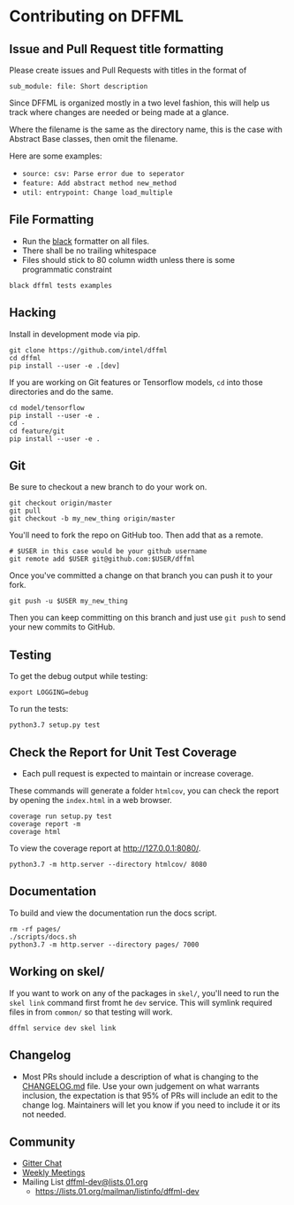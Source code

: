 # Contributing on DFFML

## Issue and Pull Request title formatting

Please create issues and Pull Requests with titles in the format of

`sub_module: file: Short description`

Since DFFML is organized mostly in a two level fashion, this will help us track
where changes are needed or being made at a glance.

Where the filename is the same as the directory name, this is the case with
Abstract Base classes, then omit the filename.

Here are some examples:

- `source: csv: Parse error due to seperator`
- `feature: Add abstract method new_method`
- `util: entrypoint: Change load_multiple`

## File Formatting

- Run the [black](https://github.com/python/black) formatter on all files.
- There shall be no trailing whitespace
- Files should stick to 80 column width unless there is some programmatic
  constraint

```console
black dffml tests examples
```

## Hacking

Install in development mode via pip.

```console
git clone https://github.com/intel/dffml
cd dffml
pip install --user -e .[dev]
```

If you are working on Git features or Tensorflow models, `cd` into those
directories and do the same.

```console
cd model/tensorflow
pip install --user -e .
cd -
cd feature/git
pip install --user -e .
```

## Git

Be sure to checkout a new branch to do your work on.

```console
git checkout origin/master
git pull
git checkout -b my_new_thing origin/master
```

You'll need to fork the repo on GitHub too. Then add that as a remote.

```console
# $USER in this case would be your github username
git remote add $USER git@github.com:$USER/dffml
```

Once you've committed a change on that branch you can push it to your fork.

```console
git push -u $USER my_new_thing
```

Then you can keep committing on this branch and just use `git push` to send your
new commits to GitHub.

## Testing

To get the debug output while testing:

```console
export LOGGING=debug
```

To run the tests:

```console
python3.7 setup.py test
```

## Check the Report for Unit Test Coverage

- Each pull request is expected to maintain or increase coverage.

These commands will generate a folder `htmlcov`, you can check the report by
opening the `index.html` in a web browser.

```console
coverage run setup.py test
coverage report -m
coverage html
```

To view the coverage report at http://127.0.0.1:8080/.

```console
python3.7 -m http.server --directory htmlcov/ 8080
```

## Documentation

To build and view the documentation run the docs script.

```console
rm -rf pages/
./scripts/docs.sh
python3.7 -m http.server --directory pages/ 7000
```

## Working on skel/

If you want to work on any of the packages in `skel/`, you'll need to run the
`skel link` command first fromt he `dev` service. This will symlink required
files in from `common/` so that testing will work.

```console
dffml service dev skel link
```

## Changelog

- Most PRs should include a description of what is changing to the
  [CHANGELOG.md](CHANGELOG.md) file. Use your own judgement on what warrants
  inclusion, the expectation is that 95% of PRs will include an edit to the
  change log. Maintainers will let you know if you need to include it or its not
  needed.

## Community

- [Gitter Chat](https://gitter.im/dffml/community)
- [Weekly Meetings](https://intel.github.io/dffml/community.html)
- Mailing List [dffml-dev@lists.01.org](mailto:dffml-dev@lists.01.org)
  - https://lists.01.org/mailman/listinfo/dffml-dev

